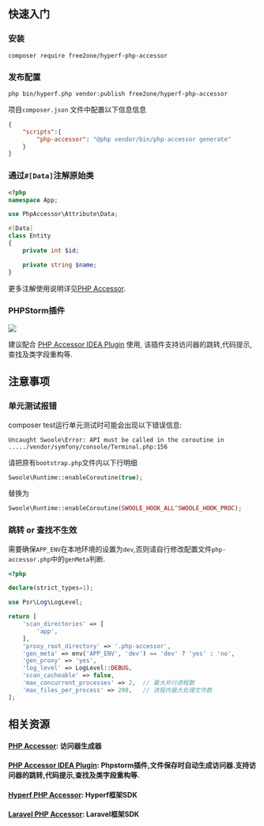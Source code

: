 快速入门
-----------
### 安装
```console
composer require free2one/hyperf-php-accessor
```
### 发布配置
```console
php bin/hyperf.php vendor:publish free2one/hyperf-php-accessor
```
项目`composer.json` 文件中配置以下信息信息
```json
{
    "scripts":{
        "php-accessor": "@php vendor/bin/php-accessor generate"
    }
}
```


### 通过`#[Data]`注解原始类
```php
<?php
namespace App;

use PhpAccessor\Attribute\Data;

#[Data]
class Entity
{
    private int $id;

    private string $name;
}
```
更多注解使用说明详见[PHP Accessor](https://github.com/kkguan/php-accessor).

### PHPStorm插件
<img src="https://plugins.jetbrains.com/files/21172/screenshot_78b22757-36e3-4a90-a405-44acb21c3e10">

建议配合 <a href="https://github.com/kkguan/php-accessor-idea-plugin">PHP Accessor IDEA Plugin</a> 使用, 该插件支持访问器的跳转,代码提示,查找及类字段重构等.




注意事项
-----------
### 单元测试报错
composer test运行单元测试时可能会出现以下错误信息:
```console
Uncaught Swoole\Error: API must be called in the coroutine in ...../vendor/symfony/console/Terminal.php:156
```
请把原有`bootstrap.php`文件内以下行明细
```php
Swoole\Runtime::enableCoroutine(true);
```
替换为
```php
Swoole\Runtime::enableCoroutine(SWOOLE_HOOK_ALL^SWOOLE_HOOK_PROC);
```

### 跳转 or 查找不生效
需要确保`APP_ENV`在本地环境的设置为`dev`,否则请自行修改配置文件`php-accessor.php`中的`genMeta`判断.

```php
<?php

declare(strict_types=1);

use Psr\Log\LogLevel;

return [
    'scan_directories' => [
        'app',
    ],
    'proxy_root_directory' => '.php-accessor',
    'gen_meta' => env('APP_ENV', 'dev') == 'dev' ? 'yes' : 'no',
    'gen_proxy' => 'yes',
    'log_level' => LogLevel::DEBUG,
    'scan_cacheable' => false,
    'max_concurrent_processes' => 2,  // 最大并行进程数
    'max_files_per_process' => 200,   // 进程内最大处理文件数
];
```


## 相关资源

#### <a href="https://github.com/kkguan/php-accessor">PHP Accessor</a>: 访问器生成器

#### <a href="https://github.com/kkguan/php-accessor-idea-plugin">PHP Accessor IDEA Plugin</a>: Phpstorm插件,文件保存时自动生成访问器.支持访问器的跳转,代码提示,查找及类字段重构等.

#### <a href="https://github.com/kkguan/hyperf-php-accessor">Hyperf PHP Accessor</a>: Hyperf框架SDK

#### <a href="https://github.com/kkguan/laravel-php-accessor">Laravel PHP Accessor</a>: Laravel框架SDK
